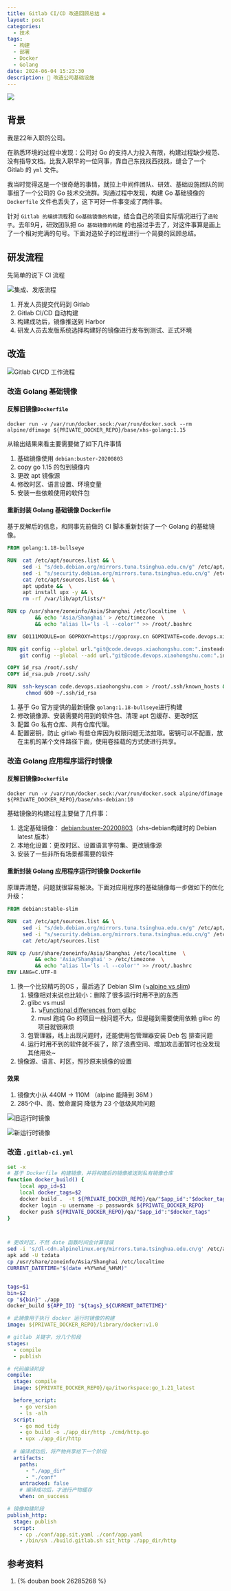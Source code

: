 ```yaml
---
title: Gitlab CI/CD 改造回顾总结 ♻️
layout: post
categories:
  - 技术
tags:
  - 构建
  - 部署
  - Docker
  - Golang
date: 2024-06-04 15:23:30
description: 💪 改造公司基础设施
---
```


![](/assets/imgs/2025-05-25_211849_851.png)

## 背景

我是22年入职的公司。

在熟悉环境的过程中发现：公司对 Go 的支持人力投入有限，构建过程缺少规范、没有指导文档。比我入职早的一位同事，靠自己东找找西找找，缝合了一个 Gitlab 的 `yml` 文件。

我当时觉得这是一个很奇葩的事情，就拉上中间件团队、研效、基础设施团队的同事组了一个公司的 Go 技术交流群。沟通过程中发现，构建 Go 基础镜像的 `Dockerfile` 文件也丢失了，这下可好一件事变成了两件事。

针对 `Gitlab 的编排流程`和 `Go基础镜像的构建`，结合自己的项目实际情况进行了`造轮子`。去年9月，研效团队把 `Go 基础镜像的构建` 的也接过手去了，对这件事算是画上了一个相对完满的句号。下面对造轮子的过程进行一个简要的回顾总结。

## 研发流程

先简单的说下 CI 流程

![集成、发版流程](/assets/2024-06-04-xhs-ci-cd-flow.png "代码集成、构建、发版流程")

1. 开发人员提交代码到 Gitlab
2. Gitlab CI/CD 自动构建
3. 构建成功后，镜像推送到 Harbor
4. 研发人员去发版系统选择构建好的镜像进行发布到测试、正式环境

## 改造

![](/assets/imgs/2024-06-04-gitlab-ci-workflow.drawio.png "Gitlab CI/CD 工作流程")

### 改造 Golang 基础镜像
#### 反解旧镜像`Dockerfile`

```shell
docker run -v /var/run/docker.sock:/var/run/docker.sock --rm alpine/dfimage ${PRIVATE_DOCKER_REPO}/base/xhs-golang:1.15 
```
从输出结果来看主要需要做了如下几件事情
1. 基础镜像使用 `debian:buster-20200803`
2. copy go 1.15 的包到镜像内
3. 更改 apt 镜像源
4. 修改时区、语言设置、环境变量
5. 安装一些依赖使用的软件包

#### 重新封装 Golang 基础镜像 Dockerfile

基于反解后的信息，和同事先前做的 CI 脚本重新封装了一个 Golang 的基础镜像。

```Dockerfile
FROM golang:1.18-bullseye

RUN  cat /etc/apt/sources.list && \
     sed -i "s/deb.debian.org/mirrors.tuna.tsinghua.edu.cn/g" /etc/apt/sources.list && \
     sed -i "s/security.debian.org/mirrors.tuna.tsinghua.edu.cn/g" /etc/apt/sources.list && \
     cat /etc/apt/sources.list && \
     apt update &&  \
     apt install upx -y && \
     rm -rf /var/lib/apt/lists/*

RUN cp /usr/share/zoneinfo/Asia/Shanghai /etc/localtime  \
         && echo 'Asia/Shanghai' > /etc/timezone  \
         && echo "alias ll='ls -l --color'" >> /root/.bashrc

ENV  GO111MODULE=on GOPROXY=https://goproxy.cn GOPRIVATE=code.devops.xiaohongshu.com

RUN git config --global url."git@code.devops.xiaohongshu.com:".insteadof "https://code.devops.xiaohongshu.com/" && \
    git config --global --add url."git@code.devops.xiaohongshu.com:".insteadof "http://code.devops.xiaohongshu.com/"

COPY id_rsa /root/.ssh/
COPY id_rsa.pub /root/.ssh/

RUN  ssh-keyscan code.devops.xiaohongshu.com > /root/.ssh/known_hosts && \
      chmod 600 ~/.ssh/id_rsa
```

1. 基于 Go 官方提供的最新镜像 `golang:1.18-bullseye`进行构建
2. 修改镜像源、安装需要的用到的软件包、清理 apt 包缓存、更改时区
3. 配置 Go 私有仓库、共有仓库代理。
4. 配置密钥，防止 gitlab 有些仓库因为权限问题无法拉取。密钥可以不配置，放在主机的某个文件路径下面，使用卷挂载的方式使进行共享。


### 改造 Golang 应用程序运行时镜像
#### 反解旧镜像`Dockerfile`

```shell
docker run -v /var/run/docker.sock:/var/run/docker.sock alpine/dfimage  ${PRIVATE_DOCKER_REPO}/base/xhs-debian:10
```

基础镜像的构建过程主要做了几件事：
1. 选定基础镜像： [debian:buster-20200803](https://dso.docker.com/images/debian/digests/sha256:a44ab0cca6cd9411032d180bc396f19bc98f71972d2398d50460145cab81c5ab)（xhs-debian构建时的 Debian latest 版本）
2. 本地化设置：更改时区、设置语言字符集、更改镜像源
3. 安装了一些非所有场景都需要的软件

#### 重新封装 Golang 应用程序运行时镜像 Dockerfile

原理弄清楚，问题就很容易解决。下面对应用程序的基础镜像每一步做如下的优化升级：

```Dockerfile
FROM debian:stable-slim

RUN  cat /etc/apt/sources.list && \
     sed -i "s/deb.debian.org/mirrors.tuna.tsinghua.edu.cn/g" /etc/apt/sources.list && \
     sed -i "s/security.debian.org/mirrors.tuna.tsinghua.edu.cn/g" /etc/apt/sources.list && \
     cat /etc/apt/sources.list

RUN cp /usr/share/zoneinfo/Asia/Shanghai /etc/localtime  \
         && echo 'Asia/Shanghai' > /etc/timezone  \
         && echo "alias ll='ls -l --color'" >> /root/.bashrc
ENV LANG=C.UTF-8
```

1. 换一个比较精巧的OS ，最后选了 Debian Slim (↘️[alpine vs slim](https://groups.google.com/g/golang-nuts/c/15TLaxqUpA0))
   1. 镜像相对来说也比较小：删除了很多运行时用不到的东西
   2. glibc vs musl
      1.  ↘️[Functional differences from glibc](https://wiki.musl-libc.org/functional-differences-from-glibc.html)
      2. musl 跑纯 Go 的项目一般问题不大，但是碰到需要使用依赖 glibc 的项目就很麻烦
   3. 包管理器，线上出现问题时，还能使用包管理器安装 Deb 包 排查问题
   4. 运行时用不到的软件就不装了，除了浪费空间、增加攻击面暂时也没发现其他用处~
2. 镜像源、语言、时区，照抄原来镜像的设置

#### 效果
1. 镜像大小从 440M → 110M （alpine 能降到 36M ）
2. 285个中、高、致命漏洞 降低为 23 个低级风险问题

![](/assets/imgs/2024-06-04-old-golang-runtime-docker-image.png "旧运行时镜像")


![](/assets/imgs/2024-06-04-new-golang-runtime-container-image.png "新运行时镜像")


### 改造 `.gitlab-ci.yml` 

```bash
set -x
# 基于 Dockerfile 构建镜像，并将构建后的镜像推送到私有镜像仓库
function docker_build() {
    local app_id=$1
    local docker_tags=$2
    docker build .  -t ${PRIVATE_DOCKER_REPO}/qa/"$app_id":"$docker_tags"
    docker login -u username -p passwordk ${PRIVATE_DOCKER_REPO}
    docker push ${PRIVATE_DOCKER_REPO}/qa/"$app_id":"$docker_tags"
}



# 更改时区，不然 date 函数时间会计算错误
sed -i 's/dl-cdn.alpinelinux.org/mirrors.tuna.tsinghua.edu.cn/g' /etc/apk/repositories
apk add -U tzdata
cp /usr/share/zoneinfo/Asia/Shanghai /etc/localtime
CURRENT_DATETIME="$(date +%Y%m%d_%H%M)"


tags=$1
bin=$2
cp "${bin}" ./app
docker_build ${APP_ID} "${tags}_${CURRENT_DATETIME}"
```

```yml
# 此镜像用于执行 docker 运行时镜像的构建
image: ${PRIVATE_DOCKER_REPO}/library/docker:v1.0

# gitlab 关键字，分几个阶段
stages:
  - compile
  - publish

# 代码编译阶段
compile:
  stage: compile
  image: ${PRIVATE_DOCKER_REPO}/qa/itworkspace:go_1.21_latest

  before_script:
    - go version
    - ls -alh
  script:
    - go mod tidy
    - go build -o ./app_dir/http ./cmd/http.go
    - upx ./app_dir/http
  
  # 编译成功后，将产物共享给下一个阶段
  artifacts:
    paths:
      - "./app_dir"
      - "./conf"
    untracked: false
    # 编译成功后，才进行产物缓存
    when: on_success

# 镜像构建阶段
publish_http:
  stage: publish
  script:
    - cp ./conf/app.sit.yaml ./conf/app.yaml
    - /bin/sh ./build.gitlab.sh sit_http ./app_dir/http
```

## 参考资料

1. {% douban book 26285268 %}


